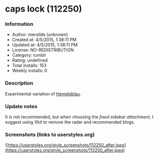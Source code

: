 # caps lock (112250)

### Information
- Author: mersilde (unknown)
- Created at: 4/5/2015, 1:38:11 PM
- Updated at: 4/5/2015, 1:38:11 PM
- License: NO-REDISTRIBUTION
- Category: tumblr
- Rating: undefined
- Total installs: 153
- Weekly installs: 0


### Description
Experimental variation of <a href="https://userstyles.org/styles/109990/hemelsblau">Hemelsblau</a>.

### Update notes
It is not recommended, but when choosing the <i>fixed sidebar attachment</i>, I suggest using Xkit to remove the radar and recommended blogs.

### Screenshots (links to userstyles.org)
![https://userstyles.org/style_screenshots/112250_after.jpeg](https://userstyles.org/style_screenshots/112250_after.jpeg)


